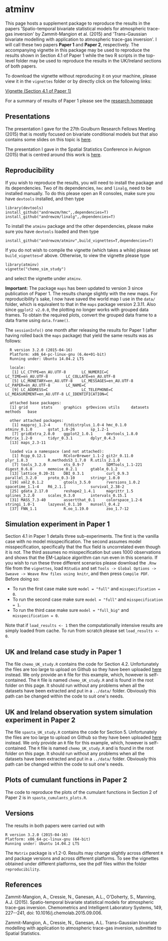 atminv
=====

This page hosts a supplement package to reproduce the results in the papers 'Spatio-temporal bivariate statistical models for atmospheric trace-gas inversion' by Zammit-Mangion et al. (2015) and  'Trans-Gaussian bivariate modelling with application to atmospheric trace-gas inversion'. I will call these two papers **Paper 1** and **Paper 2**, respectively. The accompanying vignette in this package may be used to reproduce the results shown in Section 4.1 of Paper 1 while the two R scripts in the top-level folder may be used to reproduce the results in the UK/Ireland sections of both papers.

To download the vignette without reproducing it on your machine, please view it in the `vignettes` folder or by directly click on the following links:

[Vignette (Section 4.1 of Paper 1)](https://github.com/andrewzm/atminv/blob/master/vignettes/chemo_sim_study.pdf?raw=true)

For a summary of results of Paper 1 please see the [research homepage](http://niasra.uow.edu.au/cei/research/UOW202715)

Presentations
-----

The presentation I gave for the 27th Goulburn Research Fellows Meeting (2015) that is mostly focused on bivariate conditional models but that also contains some slides on this topic is [here](https://github.com/andrewzm/bicon/blob/master/pres/2015_03_Goulburn.pdf?raw=true).

The presentation I gave in the Spatial Statistics Conference in Avignon (2015) that is centred around this work is [here](https://github.com/andrewzm/bicon/blob/master/pres/2015_06_Zammit.pdf?raw=true).

Reproducibility 
-------
    
If you wish to reproduce the results, you will need to install the package and its dependencies. Two of its dependencies, `hmc` and `linalg`, need to be installed manually. To do this please open an R consoles, make sure you have `devtools` installed, and then type

    library(devtools)
    install_github("andrewzm/hmc",,dependencies=T)
    install_github("andrewzm/linalg",,dependencies=T)

To install the `atminv` package and the other dependencies, please make sure you have `devtools` loaded and then type

    install_github("andrewzm/atminv",build_vignettes=T,dependencies=T)
  
If you do not wish to compile the vignette (which takes a while) please set `build_vignettes=F` above. Otherwise, to view the vignette please type

    library(atminv)
    vignette("chemo_sim_study")
    
and select the vignette under `atminv`.

**Important:** The package `maps` has been updated to version 3 since publication of Paper 1. The results change slightly with the new maps. For reproducibility's sake, I now have saved the world map I use in the `data/` folder, which is equivalent to that in the `maps` package version 2.3.11. Also since `ggplot2 v2.0.0`, the plotting no longer works with grouped data frames. To obtain the required plots, convert the grouped data frame to a data frame using `data.frame()`.

The `sessionInfo()` one month after releasing the results for Paper 1 (after having rolled back the `maps` package) that yield the same results was as follows:

      R version 3.2.0 (2015-04-16)
      Platform: x86_64-pc-linux-gnu (6.4e+01-bit)
      Running under: Ubuntu 14.04.2 LTS

      locale:
       [1] LC_CTYPE=en_AU.UTF-8       LC_NUMERIC=C               LC_TIME=en_AU.UTF-8        LC_COLLATE=en_AU.UTF-8    
       [5] LC_MONETARY=en_AU.UTF-8    LC_MESSAGES=en_AU.UTF-8    LC_PAPER=en_AU.UTF-8       LC_NAME=C                 
       [9] LC_ADDRESS=C               LC_TELEPHONE=C             LC_MEASUREMENT=en_AU.UTF-8 LC_IDENTIFICATION=C       

      attached base packages:
      [1] grid      stats     graphics  grDevices utils     datasets  methods   base     

      other attached packages:
       [1] mapproj_1.2-4      fitdistrplus_1.0-4 hmc_0.1.0          atminv_0.1.0       gstat_1.0-26       sp_1.2-1          
       [7] gridExtra_2.0.0    ggplot2_1.0.1      devtools_1.8.0     Matrix_1.2-0       tidyr_0.3.1        dplyr_0.4.3       
      [13] maps_2.3-11       

      loaded via a namespace (and not attached):
       [1] Rcpp_0.12.1        RColorBrewer_1.1-2 git2r_0.11.0       plyr_1.8.3         R.methodsS3_1.7.0  R.utils_2.1.0     
       [7] tools_3.2.0        xts_0.9-7          SDMTools_1.1-221   digest_0.6.8       memoise_0.2.1      gtable_0.1.2      
      [13] lattice_0.20-31    DBI_0.3.1          curl_0.9.3         parallel_3.2.0     proto_0.3-10       stringr_1.0.0     
      [19] xml2_0.1.2         gtools_3.5.0       rversions_1.0.2    spacetime_1.1-4    R6_2.1.1           survival_2.38-2   
      [25] gdata_2.17.0       reshape2_1.4.1     magrittr_1.5       splines_3.2.0      scales_0.3.0       intervals_0.15.1  
      [31] MASS_7.3-40        assertthat_0.1     colorspace_1.2-6   stringi_1.0-1      lazyeval_0.1.10    munsell_0.4.2     
      [37] FNN_1.1            R.oo_1.19.0        zoo_1.7-12        


Simulation experiment in Paper 1
-------

Section 4.1 in Paper 1 details three sub-experiments. The first is the vanilla case with no model misspecification. The second assumes model misspecification, specifically that the flux field is uncorrelated even though it is not. The third assumes no misspecification but uses 1000 observations and shows that the EM-Laplace algorithm can run even in this scenario. If you wish to run these three different scenarios please download the `.Rnw` file from the `vignettes`, load `RStudio` and set `Tools -> Global Options -> Sweave -> Weave Rnw files using knitr`, and then press `Compile PDF`. Before doing so:

- To run the first case make sure `model = "full"` and `misspecification = 0`.
- To run the second case make sure `model = "full"` and `misspecification = 1`.
- To run the third case make sure `model = "full_big"` and `misspecification = 0`.

Note that if `load_results <- 1` then the computationally intensive results are simply loaded from cache. To run from scratch please set `load_results <- 0`.

UK and Ireland case study in Paper 1
-------

The file `chemo_UK_study.R` contains the code for Section 4.2. Unfortunately the files are too large to upload on Github so they have been uploaded [here](http://hpc.niasra.uow.edu.au/ckan/dataset/example-dataset-for-atmospheric-trace-gas-inversion) instead. We only provide an `R` file for this example, which, however is self-contained. The `R` file is named `chemo_UK_study.R` and is found in the root folder on this page. It should run without any problems when all the datasets have been extracted and put in a `../data/` folder. Obviously this path can be changed within the code to suit one's needs.

UK and Ireland observation system simulation experiment in Paper 2
-------

The file `spasta_UK_study.R` contains the code for Section 5. Unfortunately the files are too large to upload on Github so they have been uploaded [here](http://hpc.niasra.uow.edu.au/ckan/dataset/example-dataset-for-atmospheric-trace-gas-inversion) instead. We only provide an `R` file for this example, which, however is self-contained. The `R` file is named `chemo_UK_study.R` and is found in the root folder on this page. It should run without any problems when all the datasets have been extracted and put in a `../data/` folder. Obviously this path can be changed within the code to suit one's needs.

Plots of cumulant functions in Paper 2
-------

The code to reproduce the plots of the cumulant functions in Section 2 of Paper 2 is in `spasta_cumulants_plots.R`.

Versions
--------

The results in both papers were carried out with 

    R version 3.2.0 (2015-04-16)
    Platform: x86_64-pc-linux-gnu (64-bit)
    Running under: Ubuntu 14.04.2 LTS

The `Matrix` package is v1.2-0. Results may change slightly across different `R` and package versions and across different platforms. To see the vignettes obtained under different platforms, see the pdf files within the folder `reproducibility`.

References
-----

Zammit-Mangion, A., Cressie, N., Ganesan, A.L., O'Doherty, S., Manning, A.J. (2015). Spatio-temporal bivariate statistical models for atmospheric trace-gas inversion. Chemometrics and Intelligent Laboratory Systems, 149, 227--241, doi: 10.1016/j.chemolab.2015.09.006.

Zammit-Mangion, A., Cressie, N., Ganesan, A.L. Trans-Gaussian bivariate modelling with application to atmospheric trace-gas inversion, submitted to Spatial Statistics.

